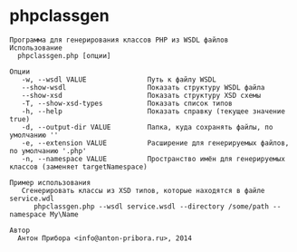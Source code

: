 phpclassgen
===========

    Программа для генерирования классов PHP из WSDL файлов
    Использование
      phpclassgen.php [опции]
    
    Опции
       -w, --wsdl VALUE               Путь к файлу WSDL
       --show-wsdl                    Показать структуру WSDL файла
       --show-xsd                     Показать структуру XSD схемы
       -T, --show-xsd-types           Показать список типов
       -h, --help                     Показать справку (текущее значение true)
       -d, --output-dir VALUE         Папка, куда сохранять файлы, по умолчанию ''
       -e, --extension VALUE          Расширение для генерируемых файлов, по умолчанию '.php'
       -n, --namespace VALUE          Пространство имён для генерируемых классов (заменяет targetNamespace)
    
    Пример использования
       Сгенерировать классы из XSD типов, которые находятся в файле service.wdl
          phpclassgen.php --wsdl service.wsdl --directory /some/path --namespace My\Name
    
    Автор
      Антон Прибора <info@anton-pribora.ru>, 2014
